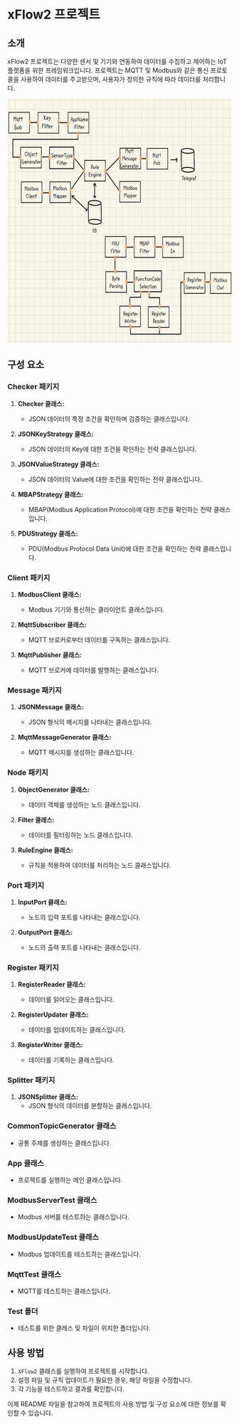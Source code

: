 # xFlow2 프로젝트

## 소개

xFlow2 프로젝트는 다양한 센서 및 기기와 연동하여 데이터를 수집하고 제어하는 IoT 플랫폼을 위한 프레임워크입니다. 프로젝트는 MQTT 및 Modbus와 같은 통신 프로토콜을 사용하여 데이터를 주고받으며, 사용자가 정의한 규칙에 따라 데이터를 처리합니다.

<img src="./imge/1.jpeg" height=550 width=800></img>

## 구성 요소

### Checker 패키지

1. **Checker 클래스:**

    - JSON 데이터의 특정 조건을 확인하며 검증하는 클래스입니다.

2. **JSONKeyStrategy 클래스:**

    - JSON 데이터의 Key에 대한 조건을 확인하는 전략 클래스입니다.

3. **JSONValueStrategy 클래스:**

    - JSON 데이터의 Value에 대한 조건을 확인하는 전략 클래스입니다.

4. **MBAPStrategy 클래스:**

    - MBAP(Modbus Application Protocol)에 대한 조건을 확인하는 전략 클래스입니다.

5. **PDUStrategy 클래스:**
    - PDU(Modbus Protocol Data Unit)에 대한 조건을 확인하는 전략 클래스입니다.

### Client 패키지

1. **ModbusClient 클래스:**

    - Modbus 기기와 통신하는 클라이언트 클래스입니다.

2. **MqttSubscriber 클래스:**

    - MQTT 브로커로부터 데이터를 구독하는 클래스입니다.

3. **MqttPublisher 클래스:**
    - MQTT 브로커에 데이터를 발행하는 클래스입니다.

### Message 패키지

1. **JSONMessage 클래스:**

    - JSON 형식의 메시지를 나타내는 클래스입니다.

2. **MqttMessageGenerator 클래스:**
    - MQTT 메시지를 생성하는 클래스입니다.

### Node 패키지

1. **ObjectGenerator 클래스:**

    - 데이터 객체를 생성하는 노드 클래스입니다.

2. **Filter 클래스:**

    - 데이터를 필터링하는 노드 클래스입니다.

3. **RuleEngine 클래스:**
    - 규칙을 적용하여 데이터를 처리하는 노드 클래스입니다.

### Port 패키지

1. **InputPort 클래스:**

    - 노드의 입력 포트를 나타내는 클래스입니다.

2. **OutputPort 클래스:**
    - 노드의 출력 포트를 나타내는 클래스입니다.

### Register 패키지

1. **RegisterReader 클래스:**

    - 데이터를 읽어오는 클래스입니다.

2. **RegisterUpdater 클래스:**

    - 데이터를 업데이트하는 클래스입니다.

3. **RegisterWriter 클래스:**
    - 데이터를 기록하는 클래스입니다.

### Splitter 패키지

1. **JSONSplitter 클래스:**
    - JSON 형식의 데이터를 분할하는 클래스입니다.

### CommonTopicGenerator 클래스

-   공통 주제를 생성하는 클래스입니다.

### App 클래스

-   프로젝트를 실행하는 메인 클래스입니다.

### ModbusServerTest 클래스

-   Modbus 서버를 테스트하는 클래스입니다.

### ModbusUpdateTest 클래스

-   Modbus 업데이트를 테스트하는 클래스입니다.

### MqttTest 클래스

-   MQTT를 테스트하는 클래스입니다.

### Test 폴더

-   테스트를 위한 클래스 및 파일이 위치한 폴더입니다.

## 사용 방법

1. `XFlow2` 클래스를 실행하여 프로젝트를 시작합니다.
2. 설정 파일 및 규칙 업데이트가 필요한 경우, 해당 파일을 수정합니다.
3. 각 기능을 테스트하고 결과를 확인합니다.

이제 README 파일을 참고하여 프로젝트의 사용 방법 및 구성 요소에 대한 정보를 확인할 수 있습니다.
